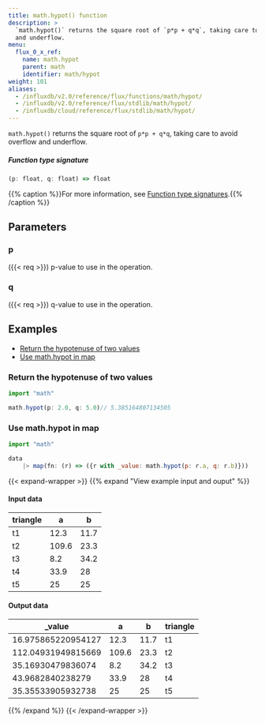 ```yaml
---
title: math.hypot() function
description: >
  `math.hypot()` returns the square root of `p*p + q*q`, taking care to avoid overflow
  and underflow.
menu:
  flux_0_x_ref:
    name: math.hypot
    parent: math
    identifier: math/hypot
weight: 101
aliases:
  - /influxdb/v2.0/reference/flux/functions/math/hypot/
  - /influxdb/v2.0/reference/flux/stdlib/math/hypot/
  - /influxdb/cloud/reference/flux/stdlib/math/hypot/
---
```


<!------------------------------------------------------------------------------

IMPORTANT: This page was generated from comments in the Flux source code. Any
edits made directly to this page will be overwritten the next time the
documentation is generated. 

To make updates to this documentation, update the function comments above the
function definition in the Flux source code:

https://github.com/influxdata/flux/blob/master/stdlib/math/math.flux#L1039-L1039

Contributing to Flux: https://github.com/influxdata/flux#contributing
Fluxdoc syntax: https://github.com/influxdata/flux/blob/master/docs/fluxdoc.md

------------------------------------------------------------------------------->

`math.hypot()` returns the square root of `p*p + q*q`, taking care to avoid overflow
and underflow.



##### Function type signature

```js
(p: float, q: float) => float
```

{{% caption %}}For more information, see [Function type signatures](/flux/v0.x/function-type-signatures/).{{% /caption %}}

## Parameters

### p
({{< req >}})
p-value to use in the operation.



### q
({{< req >}})
q-value to use in the operation.




## Examples

- [Return the hypotenuse of two values](#return-the-hypotenuse-of-two-values)
- [Use math.hypot in map](#use-mathhypot-in-map)

### Return the hypotenuse of two values

```js
import "math"

math.hypot(p: 2.0, q: 5.0)// 5.385164807134505


```


### Use math.hypot in map

```js
import "math"

data
    |> map(fn: (r) => ({r with _value: math.hypot(p: r.a, q: r.b)}))

```

{{< expand-wrapper >}}
{{% expand "View example input and ouput" %}}

#### Input data

| triangle  | a     | b    |
| --------- | ----- | ---- |
| t1        | 12.3  | 11.7 |
| t2        | 109.6 | 23.3 |
| t3        | 8.2   | 34.2 |
| t4        | 33.9  | 28   |
| t5        | 25    | 25   |


#### Output data

| _value             | a     | b    | triangle  |
| ------------------ | ----- | ---- | --------- |
| 16.975865220954127 | 12.3  | 11.7 | t1        |
| 112.04931949815669 | 109.6 | 23.3 | t2        |
| 35.16930479836074  | 8.2   | 34.2 | t3        |
| 43.9682840238279   | 33.9  | 28   | t4        |
| 35.35533905932738  | 25    | 25   | t5        |

{{% /expand %}}
{{< /expand-wrapper >}}
